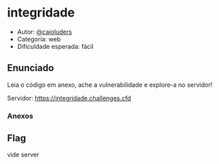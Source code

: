 # integridade

* Autor: [@caioluders](https://github.com/caioluders)
* Categoria: web
* Dificuldade esperada: fácil

## Enunciado

Leia o código em anexo, ache a vulnerabilidade e explore-a no servidor!

Servidor: https://integridade.challenges.cfd

### Anexos


## Flag

vide server
